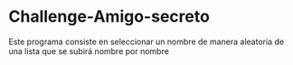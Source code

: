 # Challenge-Amigo-secreto
Este programa consiste en seleccionar un nombre de manera aleatoria de una lista que se subirá nombre por nombre

